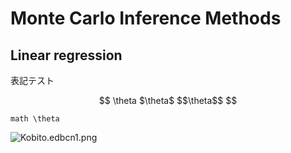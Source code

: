 <link rel="stylesheet" href="https://cdnjs.cloudflare.com/ajax/libs/KaTeX/0.5.1/katex.min.css">
<script src="https://cdnjs.cloudflare.com/ajax/libs/KaTeX/0.5.1/katex.min.js"></script>

# Monte Carlo Inference Methods

## Linear regression

表記テスト

```math

\theta

$\theta$

$$\theta$$

```

`math \theta `

![Kobito.edbcn1.png](https://qiita-image-store.s3.amazonaws.com/0/123849/474f4b1a-d66f-6110-5bfd-1ff18a6b329c.png "Kobito.edbcn1.png")
